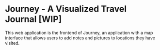 # Journey - A Visualized Travel Journal [WIP]
This web application is the frontend of Journey, an application with a map interface that allows users to add notes and pictures to locations they have visited.
